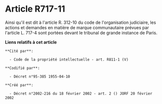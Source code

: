 # Article R717-11

Ainsi qu'il est dit à l'article R. 312-10 du code de l'organisation judiciaire, les actions et demandes en matière de marque
communautaire prévues par l'article L. 717-4 sont portées devant le tribunal de grande instance de Paris.

**Liens relatifs à cet article**

	**Cité par**:

	  - Code de la propriété intellectuelle - art. R811-1 (V)

	**Codifié par**:

	  - Décret n°95-385 1955-04-10

	**Créé par**:

	  - Décret n°2002-216 du 18 février 2002 - art. 2 () JORF 20 février 2002
